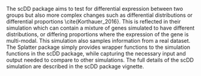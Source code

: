 The scDD package aims to test for differential expression between two groups but also more complex changes such as differential distributions or differential proportions \cite{Korthauer_2016}. This is reflected in their simulation which can contain a mixture of genes simulated to have different distributions, or differing proportions where the expression of the gene is multi-modal. This simulation also samples information from a real dataset. The Splatter package simply provides wrapper functions to the simulation functions in the scDD package, while capturing the necessary input and output needed to compare to other simulations. The full details of the scDD simulation are described in the scDD package vignette. 